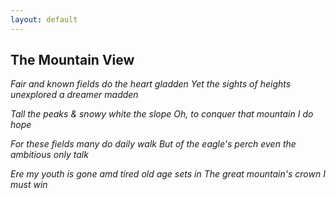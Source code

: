 ```yaml
---
layout: default
---
```


## The Mountain View

_Fair and known fields do the heart gladden
Yet the sights of heights unexplored a dreamer madden_

_Tall the peaks & snowy white the slope
Oh, to conquer that mountain I do hope_

_For these fields many do daily walk
But of the eagle's perch even the ambitious only talk_

_Ere my youth is gone amd tired old age sets in
The great mountain's crown I must win_
